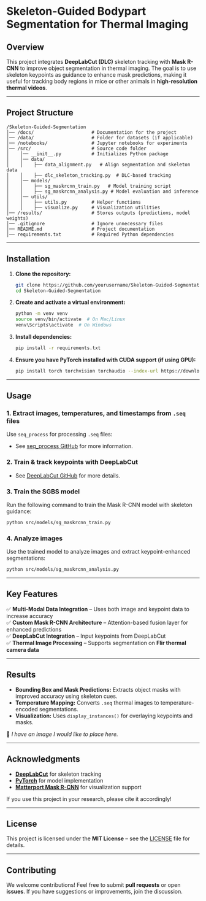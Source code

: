 # **Skeleton-Guided Bodypart Segmentation for Thermal Imaging**

## **Overview**
This project integrates **DeepLabCut (DLC)** skeleton tracking with **Mask R-CNN** to improve object segmentation in thermal imaging. The goal is to use skeleton keypoints as guidance to enhance mask predictions, making it useful for tracking body regions in mice or other animals in **high-resolution thermal videos**.

---

## **Project Structure**
```
/Skeleton-Guided-Segmentation
│── /docs/                     # Documentation for the project
│── /data/                     # Folder for datasets (if applicable)
│── /notebooks/                # Jupyter notebooks for experiments
│── /src/                      # Source code folder
│    │── __init__.py           # Initializes Python package
│    │── data/                 
│    │    ├── data_alignment.py   # Align segmentation and skeleton data
│    │    ├── dlc_skeleton_tracking.py  # DLC-based tracking
│    │── models/               
│    │    ├── sg_maskrcnn_train.py   # Model training script
│    │    ├── sg_maskrcnn_analysis.py # Model evaluation and inference
│    │── utils/                
│    │    ├── utils.py         # Helper functions
│    │    ├── visualize.py     # Visualization utilities
│── /results/                  # Stores outputs (predictions, model weights)
│── .gitignore                 # Ignore unnecessary files
│── README.md                  # Project documentation
│── requirements.txt           # Required Python dependencies
```

---

## **Installation**
1. **Clone the repository:**
   ```bash
   git clone https://github.com/yourusername/Skeleton-Guided-Segmentation.git
   cd Skeleton-Guided-Segmentation

2. **Create and activate a virtual environment:**
   ```bash
   python -m venv venv
   source venv/bin/activate  # On Mac/Linux
   venv\Scripts\activate  # On Windows
   ```

3. **Install dependencies:**
   ```bash
   pip install -r requirements.txt
   ```

4. **Ensure you have PyTorch installed with CUDA support (if using GPU):**
   ```bash
   pip install torch torchvision torchaudio --index-url https://download.pytorch.org/whl/cu118
   ```

---

## **Usage**
### **1. Extract images, temperatures, and timestamps from `.seq` files**
Use `seq_process` for processing `.seq` files:
- See [seq_process GitHub](https://github.com/j-landen/seq_process) for more information.

### **2. Train & track keypoints with DeepLabCut**
- See [DeepLabCut GitHub](https://github.com/DeepLabCut/DeepLabCut) for more details.

### **3. Train the SGBS model**
Run the following command to train the Mask R-CNN model with skeleton guidance:
   ```bash
   python src/models/sg_maskrcnn_train.py
   ```

### **4. Analyze images**
Use the trained model to analyze images and extract keypoint-enhanced segmentations:
   ```bash
   python src/models/sg_maskrcnn_analysis.py
   ```

---

## **Key Features**
✅ **Multi-Modal Data Integration** – Uses both image and keypoint data to increase accuracy  
✅ **Custom Mask R-CNN Architecture** – Attention-based fusion layer for enhanced predictions  
✅ **DeepLabCut Integration** – Input keypoints from DeepLabCut  
✅ **Thermal Image Processing** – Supports segmentation on **Flir thermal camera data**  

---

## **Results**
- **Bounding Box and Mask Predictions:** Extracts object masks with improved accuracy using skeleton cues.  
- **Temperature Mapping:** Converts `.seq` thermal images to temperature-encoded segmentations.  
- **Visualization:** Uses `display_instances()` for overlaying keypoints and masks.  

📌 _I have an image I would like to place here._  

---

## **Acknowledgments**
- **[DeepLabCut](https://deeplabcut.github.io/DeepLabCut/)** for skeleton tracking  
- **[PyTorch](https://pytorch.org/)** for model implementation  
- **[Matterport Mask R-CNN](https://github.com/matterport/Mask_RCNN)** for visualization support  

If you use this project in your research, please cite it accordingly!  

---

## **License**
This project is licensed under the **MIT License** – see the [LICENSE](LICENSE) file for details.

---

## **Contributing**
We welcome contributions! Feel free to submit **pull requests** or open **issues**. If you have suggestions or improvements, join the discussion.
